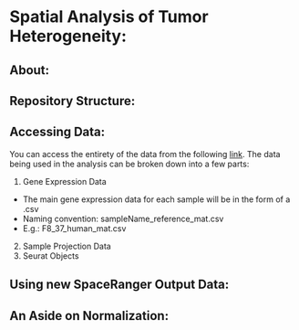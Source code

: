 # Spatial Analysis of Tumor Heterogeneity:

## About:

## Repository Structure:

## Accessing Data:

You can access the entirety of the data from the following [link](https://drive.google.com/drive/folders/1jUthHBPzj2H5JSDWustMxwFJyBpZykMu?usp=sharing). The data being used in the analysis can be broken down into a few parts:

1. Gene Expression Data
  - The main gene expression data for each sample will be in the form of a .csv
  - Naming convention: sampleName_reference_mat.csv
  - E.g.: F8_37_human_mat.csv
2. Sample Projection Data
3. Seurat Objects

## Using new SpaceRanger Output Data:

## An Aside on Normalization:
